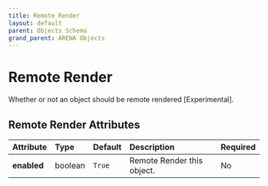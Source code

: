 ```yaml
---
title: Remote Render
layout: default
parent: Objects Schema
grand_parent: ARENA Objects
---
```


<!--CAUTION: This file is autogenerated from https://github.com/arenaxr/arena-schemas. Changes made here may be overwritten.-->


Remote Render
=============


Whether or not an object should be remote rendered [Experimental].

Remote Render Attributes
-------------------------

|Attribute|Type|Default|Description|Required|
| :--- | :--- | :--- | :--- | :--- |
|**enabled**|boolean|```True```|Remote Render this object.|No|
